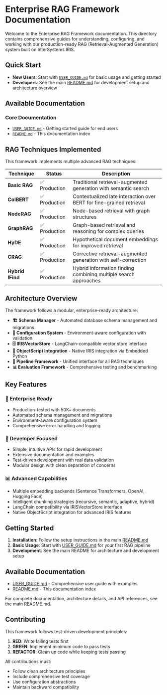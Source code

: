 # Enterprise RAG Framework Documentation

Welcome to the Enterprise RAG Framework documentation. This directory contains comprehensive guides for understanding, configuring, and working with our production-ready RAG (Retrieval-Augmented Generation) system built on InterSystems IRIS.

## Quick Start

- **New Users**: Start with [`USER_GUIDE.md`](USER_GUIDE.md) for basic usage and getting started
- **Developers**: See the main [README.md](../README.md) for development setup and architecture overview

## Available Documentation

### Core Documentation
- [`USER_GUIDE.md`](USER_GUIDE.md) - Getting started guide for end users
- [`README.md`](README.md) - This documentation index

## RAG Techniques Implemented

This framework implements multiple advanced RAG techniques:

| Technique | Status | Description |
|-----------|--------|-------------|
| **Basic RAG** | ✅ Production | Traditional retrieval-augmented generation with semantic search |
| **ColBERT** | ✅ Production | Contextualized late interaction over BERT for fine-grained retrieval |
| **NodeRAG** | ✅ Production | Node-based retrieval with graph structures |
| **GraphRAG** | ✅ Production | Graph-based retrieval and reasoning for complex queries |
| **HyDE** | ✅ Production | Hypothetical document embeddings for improved retrieval |
| **CRAG** | ✅ Production | Corrective retrieval-augmented generation with self-correction |
| **Hybrid IFind** | ✅ Production | Hybrid information finding combining multiple search approaches |

## Architecture Overview

The framework follows a modular, enterprise-ready architecture:

- **🏗️ Schema Manager** - Automated database schema management and migrations
- **🔧 Configuration System** - Environment-aware configuration with validation
- **🗄️ IRISVectorStore** - LangChain-compatible vector store interface
- **🐍 ObjectScript Integration** - Native IRIS integration via Embedded Python
- **🔄 Pipeline Framework** - Unified interface for all RAG techniques
- **📊 Evaluation Framework** - Comprehensive testing and benchmarking

## Key Features

### 🎯 Enterprise Ready
- Production-tested with 50K+ documents
- Automated schema management and migrations
- Environment-aware configuration system
- Comprehensive error handling and logging

### 🔧 Developer Focused
- Simple, intuitive APIs for rapid development
- Extensive documentation and examples
- Test-driven development with real data validation
- Modular design with clean separation of concerns

### 📊 Advanced Capabilities
- Multiple embedding backends (Sentence Transformers, OpenAI, Hugging Face)
- Intelligent chunking strategies (recursive, semantic, adaptive, hybrid)
- LangChain compatibility via IRISVectorStore interface
- Native ObjectScript integration for advanced IRIS features

## Getting Started

1. **Installation**: Follow the setup instructions in the main [README.md](../README.md)
2. **Basic Usage**: Start with [USER_GUIDE.md](USER_GUIDE.md) for your first RAG pipeline
3. **Development**: See the main README for architecture and development setup

## Available Documentation

- [USER_GUIDE.md](USER_GUIDE.md) - Comprehensive user guide with examples
- [README.md](README.md) - This documentation index

For complete documentation, architecture details, and API references, see the main [README.md](../README.md).

## Contributing

This framework follows test-driven development principles:

1. **RED**: Write failing tests first
2. **GREEN**: Implement minimum code to pass tests
3. **REFACTOR**: Clean up code while keeping tests passing

All contributions must:
- Follow clean architecture principles
- Include comprehensive test coverage
- Use configuration abstractions
- Maintain backward compatibility